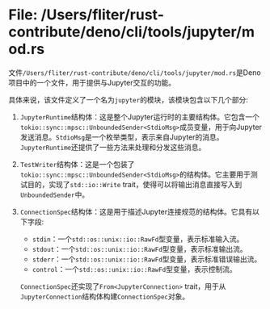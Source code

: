 # File: /Users/fliter/rust-contribute/deno/cli/tools/jupyter/mod.rs

文件`/Users/fliter/rust-contribute/deno/cli/tools/jupyter/mod.rs`是Deno项目中的一个文件，用于提供与Jupyter交互的功能。

具体来说，该文件定义了一个名为`jupyter`的模块，该模块包含以下几个部分:

1. `JupyterRuntime`结构体：这是整个Jupyter运行时的主要结构体。它包含一个`tokio::sync::mpsc::UnboundedSender<StdioMsg>`成员变量，用于向Jupyter发送消息。`StdioMsg`是一个枚举类型，表示来自Jupyter的消息。`JupyterRuntime`还提供了一些方法来处理和分发这些消息。

2. `TestWriter`结构体：这是一个包装了`tokio::sync::mpsc::UnboundedSender<StdioMsg>`的结构体。它主要用于测试目的，实现了`std::io::Write` trait，使得可以将输出消息直接写入到`UnboundedSender`中。

3. `ConnectionSpec`结构体：这是用于描述Jupyter连接规范的结构体。它具有以下字段:
   - `stdin`：一个`std::os::unix::io::RawFd`型变量，表示标准输入流。
   - `stdout`：一个`std::os::unix::io::RawFd`型变量，表示标准输出流。
   - `stderr`：一个`std::os::unix::io::RawFd`型变量，表示标准错误输出流。
   - `control`：一个`std::os::unix::io::RawFd`型变量，表示控制流。

   `ConnectionSpec`还实现了`From<JupyterConnection>` trait，用于从`JupyterConnection`结构体构建`ConnectionSpec`对象。

